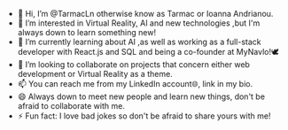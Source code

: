 - 👋 Hi, I’m @TarmacLn otherwise know as Tarmac or Ioanna Andrianou.
- 👀 I’m interested in Virtual Reality, AI and new technologies ,but I'm always down to learn something new!
- 🌱 I’m currently learning about AI ,as well as working as a full-stack developer with React.js and SQL and being a co-founder at MyNavlo!🕊️
- 💞️ I’m looking to collaborate on projects that concern either web development or Virtual Reality as a theme.
- 📫 You can reach me from my LinkedIn account🌐, link in my bio.
- 😄 Always down to meet new people and learn new things, don't be afraid to collaborate with me.
- ⚡ Fun fact: I love bad jokes so don't be afraid to share yours with me!

<!---
TarmacLn/TarmacLn is a ✨ special ✨ repository because its `README.md` (this file) appears on your GitHub profile.
You can click the Preview link to take a look at your changes.
--->
